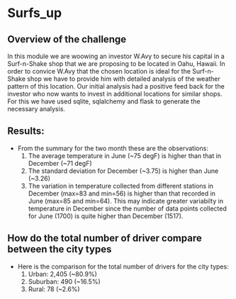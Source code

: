 # Surfs_up
## Overview of the challenge
In this module we are woowing an investor W.Avy to secure his capital in a Surf-n-Shake shop that we are proposing to be located in Oahu, Hawaii. In order to convice W.Avy that the chosen location is ideal for the Surf-n-Shake shop we have to provide him with detailed analysis of the weather pattern of this location. Our initial analysis had a positive feed back for the investor who now wants to invest in additional locations for similar shops.  For this we have used sqlite, sqlalchemy and flask to generate the necessary analysis. 

## Results:
  * From the summary for the two month these are the observations:
	1. The average temperature in June (~75 degF) is higher than that in December (~71 degF) 
	2. The standard deviation for December (~3.75) is higher than June (~3.26)
	3. The variation in temperature collected from different stations in December (max=83 and min=56) is higher than that recorded in June (max=85 and min=64). This may indicate greater variabilty in temperature in December since the number of data points collected for June (1700) is quite higher than December (1517).
   
  

## How do the total number of driver compare between the city types   
  * Here is the comparison for the total number of drivers for the city types:
	1. Urban: 2,405 (~80.9%)
	2. Suburban: 490 (~16.5%)
	3. Rural: 78 (~2.6%)
   
   
